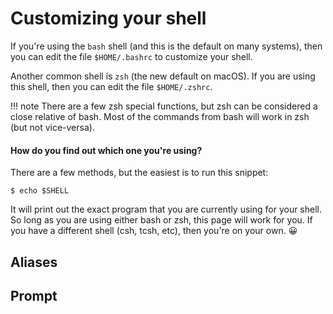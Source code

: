 # Customizing your shell


If you're using the `bash` shell (and this is the default on many systems), 
then you can edit the file `$HOME/.bashrc` to customize your shell.

Another common shell is `zsh` (the new default on macOS). If you are using this shell,
then you can edit the file `$HOME/.zshrc`.

!!! note
    There are a few zsh special functions, but zsh can be considered a close relative of bash. 
    Most of the commands from bash will work in zsh (but not vice-versa).

#### How do you find out which one you're using?

There are a few methods, but the easiest is to run this snippet:

    $ echo $SHELL

It will print out the exact program that you are currently using for your shell. So long as you are
using either bash or zsh, this page will work for you. If you have a different shell (csh, tcsh, etc),
then you're on your own. 😀

## Aliases

## Prompt


